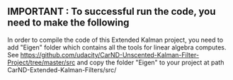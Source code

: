 ## IMPORTANT : To successful run the code, you need to make the following

In order to compile the code of this Extended Kalman project, you need to add "Eigen" folder which contains all the tools for linear algebra computes.
See https://github.com/udacity/CarND-Unscented-Kalman-Filter-Project/tree/master/src and copy the folder "Eigen" to your project at path CarND-Extended-Kalman-Filters/src/
